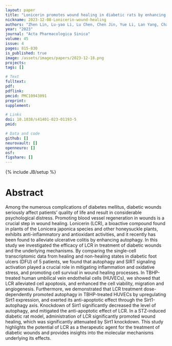 ```yaml
---
layout: paper
title: "Lonicerin promotes wound healing in diabetic rats by enhancing blood vessel regeneration through Sirt1-mediated autophagy"
nickname: 2023-12-08-Lonicerin-wound-healing
authors: "​Zhen Lin, Lu-yao Li, Lu Chen, Chen Jin, Yue Li, Lan Yang, Chang-zhou Li, Cai-yu Qi, Yu-yang Gan, Jia-rui Zhang, Piao Wang, Li-bin Ni, Gao-feng Wang"
year: "2023"
journal: "Acta Pharmacologica Sinica"
volume: 45
issue: 4
pages: 815-830
is_published: true
image: /assets/images/papers/2023-12-18.png
projects:
tags: []

# Text
fulltext:
pdf:
pdflink:
pmcid: PMC10943091
preprint:
supplement:

# Links
doi: 10.1038/s41401-023-01193-5
pmid:

# Data and code
github: []
neurovault: []
openneuro: []
osf:
figshare: []
---
```

{% include JB/setup %}

# Abstract

Among the numerous complications of diabetes mellitus, diabetic wounds seriously affect patients’ quality of life and result in considerable psychological distress. Promoting blood vessel regeneration in wounds is a crucial step in wound healing. Lonicerin (LCR), a bioactive compound found in plants of the Lonicera japonica species and other honeysuckle plants, exhibits anti-inflammatory and antioxidant activities, and it recently has been found to alleviate ulcerative colitis by enhancing autophagy. In this study we investigated the efficacy of LCR in treatment of diabetic wounds and the underlying mechanisms. By comparing the single-cell transcriptomic data from healing and non-healing states in diabetic foot ulcers (DFU) of 5 patients, we found that autophagy and SIRT signaling activation played a crucial role in mitigating inflammation and oxidative stress, and promoting cell survival in wound healing processes. In TBHP-treated human umbilical vein endothelial cells (HUVECs), we showed that LCR alleviated cell apoptosis, and enhanced the cell viability, migration and angiogenesis. Furthermore, we demonstrated that LCR treatment dose-dependently promoted autophagy in TBHP-treated HUVECs by upregulating Sirt1 expression, and exerted its anti-apoptotic effect through the Sirt1-autophagy axis. Knockdown of Sirt1 significantly decreased the level of autophagy, and mitigated the anti-apoptotic effect of LCR. In a STZ-induced diabetic rat model, administration of LCR significantly promoted wound healing, which was significantly attenuated by Sirt1 knockdown. This study highlights the potential of LCR as a therapeutic agent for the treatment of diabetic wounds and provides insights into the molecular mechanisms underlying its effects.
